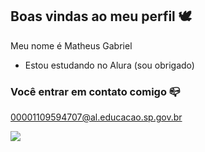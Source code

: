 ## Boas vindas ao meu perfil 🕊️

Meu nome é Matheus Gabriel

- Estou estudando no Alura (sou obrigado)

 ### Você entrar em contato comigo 📪

 00001109594707@al.educacao.sp.gov.br




![](https://media1.tenor.com/m/Bi7xs7i4R7IAAAAd/the-chosen-jesus.gif)

